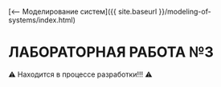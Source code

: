 [⟵ Моделирование систем]({{ site.baseurl }}/modeling-of-systems/index.html)

# **ЛАБОРАТОРНАЯ РАБОТА №3**

⚠️ Находится в процессе разработки!!! ⚠️
